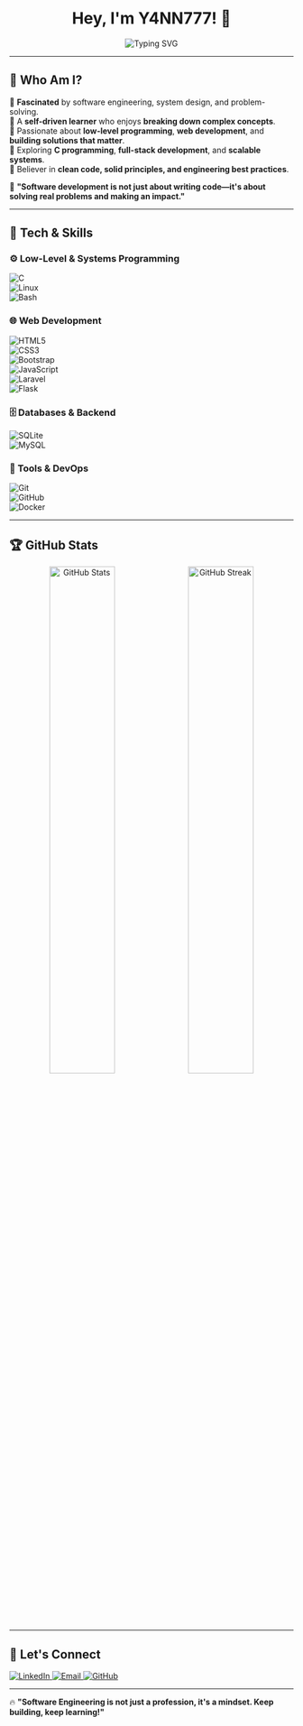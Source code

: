 <!-- Header -->
<h1 align="center">Hey, I'm Y4NN777! 👋</h1>

<p align="center">
  <img src="https://readme-typing-svg.herokuapp.com?font=Fira+Code&size=22&pause=1000&color=36BCF7&center=true&width=500&lines=Software+Engineer+%7C+Problem+Solver;Low-Level+%26+Full-Stack+Developer;Tech+Explorer+%7C+Lifelong+Learner" alt="Typing SVG" />
</p>

---

## 🧩 Who Am I?  

🔹 **Fascinated** by software engineering, system design, and problem-solving.  
🔹 A **self-driven learner** who enjoys **breaking down complex concepts**.  
🔹 Passionate about **low-level programming**, **web development**, and **building solutions that matter**.  
🔹 Exploring **C programming**, **full-stack development**, and **scalable systems**.  
🔹 Believer in **clean code, solid principles, and engineering best practices**.  

🚀 **"Software development is not just about writing code—it's about solving real problems and making an impact."**  

---

## 🔧 Tech & Skills  

### **⚙️ Low-Level & Systems Programming**  
![C](https://img.shields.io/badge/C-00599C?style=for-the-badge&logo=c&logoColor=white)  
![Linux](https://img.shields.io/badge/Linux-FCC624?style=for-the-badge&logo=linux&logoColor=black)  
![Bash](https://img.shields.io/badge/Bash-4EAA25?style=for-the-badge&logo=gnu-bash&logoColor=white)  

### **🌐 Web Development**  
![HTML5](https://img.shields.io/badge/HTML5-E34F26?style=for-the-badge&logo=html5&logoColor=white)  
![CSS3](https://img.shields.io/badge/CSS3-1572B6?style=for-the-badge&logo=css3&logoColor=white)  
![Bootstrap](https://img.shields.io/badge/Bootstrap-563D7C?style=for-the-badge&logo=bootstrap&logoColor=white)  
![JavaScript](https://img.shields.io/badge/JavaScript-F7DF1E?style=for-the-badge&logo=javascript&logoColor=black)  
![Laravel](https://img.shields.io/badge/Laravel-FF2D20?style=for-the-badge&logo=laravel&logoColor=white)  
![Flask](https://img.shields.io/badge/Flask-000000?style=for-the-badge&logo=flask&logoColor=white)  

### **🗄️ Databases & Backend**  
![SQLite](https://img.shields.io/badge/SQLite-003B57?style=for-the-badge&logo=sqlite&logoColor=white)  
![MySQL](https://img.shields.io/badge/MySQL-4479A1?style=for-the-badge&logo=mysql&logoColor=white)  

### **🚀 Tools & DevOps**  
![Git](https://img.shields.io/badge/Git-F05032?style=for-the-badge&logo=git&logoColor=white)  
![GitHub](https://img.shields.io/badge/GitHub-181717?style=for-the-badge&logo=github&logoColor=white)  
![Docker](https://img.shields.io/badge/Docker-2496ED?style=for-the-badge&logo=docker&logoColor=white)  

---

## 🏆 GitHub Stats  

<p align="center">
  <img src="https://github-readme-stats.vercel.app/api?username=Y4NN777&show_icons=true&theme=github_dark&hide_border=true" width="48%" alt="GitHub Stats">
  <img src="https://github-readme-streak-stats.herokuapp.com/?user=Y4NN777&theme=github_dark&hide_border=true" width="48%" alt="GitHub Streak">
</p>

---

## 📡 Let's Connect  
<p align="left">
  <a href="https://www.linkedin.com/in/Y4NN777">
    <img src="https://img.shields.io/badge/LinkedIn-0077B5?style=for-the-badge&logo=linkedin&logoColor=white" alt="LinkedIn">
  </a>
  <a href="mailto:your-email@example.com">
    <img src="https://img.shields.io/badge/Email-D14836?style=for-the-badge&logo=gmail&logoColor=white" alt="Email">
  </a>
  <a href="https://github.com/Y4NN777">
    <img src="https://img.shields.io/badge/GitHub-100000?style=for-the-badge&logo=github&logoColor=white" alt="GitHub">
  </a>
</p>

---

🔥 **"Software Engineering is not just a profession, it's a mindset. Keep building, keep learning!"**  

